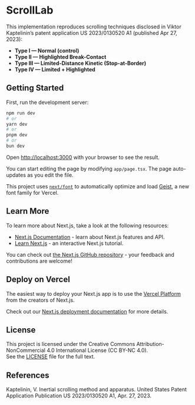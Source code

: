 # ScrollLab

This implementation reproduces scrolling techniques disclosed in Viktor Kaptelinin’s patent application US 2023/0130520 A1 (published Apr 27, 2023):

- **Type I — Normal (control)**
- **Type II — Highlighted Break-Contact**
- **Type III — Limited-Distance Kinetic (Stop-at-Border)**
- **Type IV — Limited + Highlighted**

## Getting Started

First, run the development server:

```bash
npm run dev
# or
yarn dev
# or
pnpm dev
# or
bun dev
```

Open [http://localhost:3000](http://localhost:3000) with your browser to see the result.

You can start editing the page by modifying `app/page.tsx`. The page auto-updates as you edit the file.

This project uses [`next/font`](https://nextjs.org/docs/app/building-your-application/optimizing/fonts) to automatically optimize and load [Geist](https://vercel.com/font), a new font family for Vercel.

## Learn More

To learn more about Next.js, take a look at the following resources:

- [Next.js Documentation](https://nextjs.org/docs) - learn about Next.js features and API.
- [Learn Next.js](https://nextjs.org/learn) - an interactive Next.js tutorial.

You can check out [the Next.js GitHub repository](https://github.com/vercel/next.js) - your feedback and contributions are welcome!

## Deploy on Vercel

The easiest way to deploy your Next.js app is to use the [Vercel Platform](https://vercel.com/new?utm_medium=default-template&filter=next.js&utm_source=create-next-app&utm_campaign=create-next-app-readme) from the creators of Next.js.

Check out our [Next.js deployment documentation](https://nextjs.org/docs/app/building-your-application/deploying) for more details.

## License

This project is licensed under the Creative Commons Attribution-NonCommercial 4.0 International License (CC BY-NC 4.0).  
See the [LICENSE](./LICENSE) file for the full text.

## References

Kaptelinin, V. Inertial scrolling method and apparatus. United States Patent Application Publication US 2023/0130520 A1, Apr. 27, 2023.
